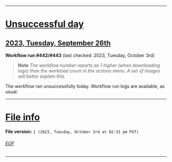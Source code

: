 
***

# [Unsuccessful day](#Unsuccessful-day)

## [2023, Tuesday, September 26th](#2023-Tuesday-September-26th)

**Workflow run #442/#443** (last checked: 2023, Tuesday, October 3rd)

> **Note** _The workflow number reports as 1 higher (when downloading logs) than the workload count in the actions menu. A set of images will better explain this._

The workflow ran unsuccessfully today. Workflow run logs are available, as usual.

***

# [File info](#File-info)

**File version:** `1 (2023, Tuesday, October 3rd at 02:33 pm PST)`

###### [EOF](#EOF)

***
